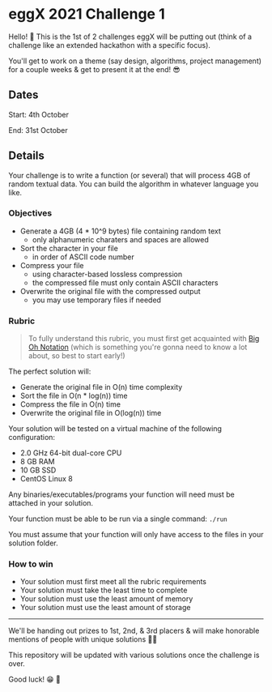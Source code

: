 # eggX 2021 Challenge 1

Hello! 👋 This is the 1st of 2 challenges eggX will be putting out (think of a challenge like an extended hackathon with a specific focus).

You'll get to work on a theme (say design, algorithms, project management) for a couple weeks & get to present it at the end! 😎

## Dates

Start: 4th October

End: 31st October

## Details

Your challenge is to write a function (or several) that will process 4GB of random textual data. You can build the algorithm in whatever language you like.

### Objectives

* Generate a 4GB (4 * 10^9 bytes) file containing random text
  * only alphanumeric charaters and spaces are allowed
* Sort the character in your file
  * in order of ASCII code number
* Compress your file
  * using character-based lossless compression
  * the compressed file must only contain ASCII characters
* Overwrite the original file with the compressed output
  * you may use temporary files if needed

### Rubric

> To fully understand this rubric, you must first get acquainted with [Big Oh Notation](https://cglab.ca/~discmath/growth-of-functions.html) (which is something you're gonna need to know a lot about, so best to start early!)

The perfect solution will:

* Generate the original file in O(n) time complexity
* Sort the file in O(n * log(n)) time
* Compress the file in O(n) time
* Overwrite the original file in O(log(n)) time

Your solution will be tested on a virtual machine of the following configuration:

* 2.0 GHz 64-bit dual-core CPU
* 8 GB RAM
* 10 GB SSD
* CentOS Linux 8

Any binaries/executables/programs your function will need must be attached in your solution.

Your function must be able to be run via a single command: `./run`

You must assume that your function will only have access to the files in your solution folder.

### How to win

* Your solution must first meet all the rubric requirements
* Your solution must take the least time to complete
* Your solution must use the least amount of memory
* Your solution must use the least amount of storage

---

We'll be handing out prizes to 1st, 2nd, & 3rd placers & will make honorable mentions of people with unique solutions 👩‍🔬

This repository will be updated with various solutions once the challenge is over.

Good luck! 😁 🎉
